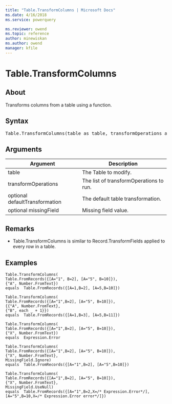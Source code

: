 ```yaml
---
title: "Table.TransformColumns | Microsoft Docs"
ms.date: 4/16/2018
ms.service: powerquery

ms.reviewer: owend
ms.topic: reference
author: minewiskan
ms.author: owend
manager: kfile
---
```

# Table.TransformColumns

  
## About  
Transforms columns from a table using a function.  
  
## Syntax

<pre>
Table.TransformColumns(table as table, transformOperations as list, optional defaultTransformation as nullable function, optional missingField as nullable number) as table  
</pre>
  
## Arguments  
  
|Argument|Description|  
|------------|---------------|  
|table|The Table to modify.|  
|transformOperations|The list of transformOperations to run.|  
|optional defaultTransformation|The default table transformation.|  
|optional missingField|Missing field value.|  
  
## <a name="__toc360789645"></a>Remarks  
  
-   Table.TransformColumns is similar to Record.TransformFields applied to every row in a table.  
  
## Examples  
  
```powerquery-m 
Table.TransformColumns(      
Table.FromRecords({[A="1", B=2], [A="5", B=10]}),      
{"A", Number.FromText})   
equals  Table.FromRecords({[A=1,B=2], [A=5,B=10]})  
```  
  
```powerquery-m
Table.TransformColumns(     
Table.FromRecords({[A="1",B=2], [A="5", B=10]}),      
{{"A", Number.FromText},       
{"B", each _ + 1}})   
equals  Table.FromRecords({[A=1,B=3], [A=5,B=11]})  
```  
  
```powerquery-m 
Table.TransformColumns(      
Table.FromRecords({[A="1",B=2], [A="5", B=10]}),      
{"X", Number.FromText})   
equals  Expression.Error  
```  
  
```powerquery-m 
Table.TransformColumns(      
Table.FromRecords({[A="1",B=2], [A="5", B=10]}),      
{"X", Number.FromText},      
MissingField.Ignore)   
equals  Table.FromRecords({[A="1",B=2], [A="5",B=10]})  
```  
  
```powerquery-m
Table.TransformColumns(      
Table.FromRecords({[A="1",B=2], [A="5", B=10]}),      
{"X", Number.FromText},      
MissingField.UseNull)   
equals  Table.FromRecords({[A="1",B=2,X=/* Expression.Error*/],   
[A="5",B=10,X=/* Expression.Error error*/]})  
```  
